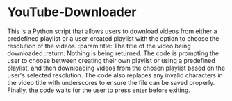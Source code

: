 # YouTube-Downloader
This is a Python script that allows users to download videos from either a predefined playlist or a user-created playlist with the option to choose the resolution of the videos.
:param title: The title of the video being downloaded
:return: Nothing is being returned. The code is prompting the user to choose between creating their
own playlist or using a predefined playlist, and then downloading videos from the chosen playlist
based on the user's selected resolution. The code also replaces any invalid characters in the video
title with underscores to ensure the file can be saved properly. Finally, the code waits for the
user to press enter before exiting.
